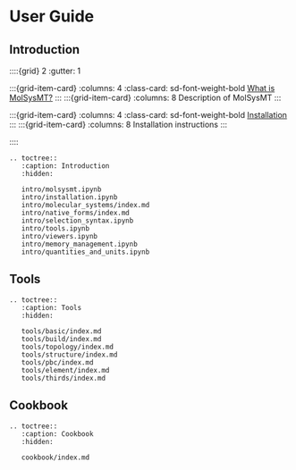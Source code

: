 # User Guide


## Introduction

::::{grid} 2
:gutter: 1

:::{grid-item-card}
:columns: 4
:class-card: sd-font-weight-bold
[What is MolSysMT?](intro/molsysmt.ipynb)
:::
:::{grid-item-card}
:columns: 8
Description of MolSysMT
:::

:::{grid-item-card}
:columns: 4
:class-card: sd-font-weight-bold
[Installation](intro/installation.ipynb)
:::
:::{grid-item-card}
:columns: 8
Installation instructions
:::

::::



```{eval-rst}
.. toctree::
   :caption: Introduction
   :hidden:

   intro/molsysmt.ipynb
   intro/installation.ipynb
   intro/molecular_systems/index.md
   intro/native_forms/index.md
   intro/selection_syntax.ipynb
   intro/tools.ipynb
   intro/viewers.ipynb
   intro/memory_management.ipynb
   intro/quantities_and_units.ipynb
```


## Tools

```{eval-rst}
.. toctree::
   :caption: Tools
   :hidden:

   tools/basic/index.md
   tools/build/index.md
   tools/topology/index.md
   tools/structure/index.md
   tools/pbc/index.md
   tools/element/index.md
   tools/thirds/index.md
```


## Cookbook

```{eval-rst}
.. toctree::
   :caption: Cookbook
   :hidden:

   cookbook/index.md
```


